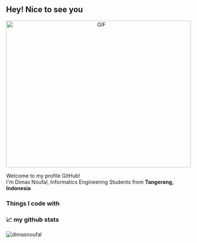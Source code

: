 ## Hey! Nice to see you

<p align="center">
<img alt="GIF" src="https://github.com/abhisheknaiidu/abhisheknaiidu/blob/master/code.gif?raw=true" width="100%" height="400" />

<p>Welcome to my profile GitHub! </br> I'm Dimas Noufal, Informatics Engineering Students from <b>Tangerang, Indonesia</b></p>
<h3>Things I code with</h3>

<h3>📈 my github stats</h3>
<img src="https://github-readme-stats.vercel.app/api?username=dimasnoufal&show_icons=true&theme=react" alt="dimasnoufal" />
